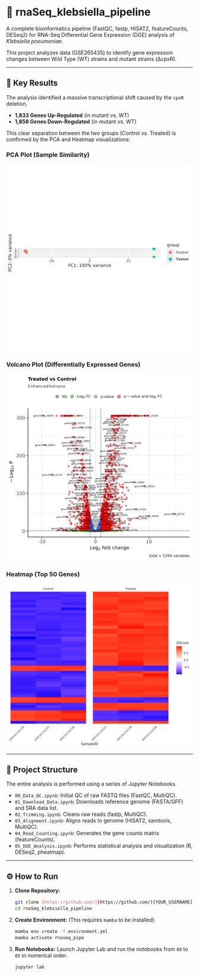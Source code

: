 # 🚀 rnaSeq_klebsiella_pipeline

A complete bioinformatics pipeline (FastQC, fastp, HISAT2, featureCounts, DESeq2) for RNA-Seq Differential Gene Expression (DGE) analysis of *Klebsiella pneumoniae*.

This project analyzes data (GSE265435) to identify gene expression changes between Wild Type (WT) strains and mutant strains (ΔcpxR).

---

## 🔬 Key Results

The analysis identified a massive transcriptional shift caused by the `cpxR` deletion.
* **1,833 Genes Up-Regulated** (in mutant vs. WT)
* **1,858 Genes Down-Regulated** (in mutant vs. WT)

This clear separation between the two groups (Control vs. Treated) is confirmed by the PCA and Heatmap visualizations:

### PCA Plot (Sample Similarity)
![PCA Plot of Samples](05_DGE_Results/PCA_plot_samples.png)

### Volcano Plot (Differentially Expressed Genes)
![Volcano Plot of Genes](05_DGE_Results/Volcano_plot_genes.png)

### Heatmap (Top 50 Genes)
![Heatmap of Top 50 Genes](05_DGE_Results/Heatmap_Top50_genes.png)

---

## 📁 Project Structure

The entire analysis is performed using a series of Jupyter Notebooks.

* `00_Data_QC.ipynb`: Initial QC of raw FASTQ files (FastQC, MultiQC).
* `01_Download_Data.ipynb`: Downloads reference genome (FASTA/GFF) and SRA data list.
* `02_Trimming.ipynb`: Cleans raw reads (fastp, MultiQC).
* `03_Alignment.ipynb`: Aligns reads to genome (HISAT2, samtools, MultiQC).
* `04_Read_Counting.ipynb`: Generates the gene counts matrix (featureCounts).
* `05_DGE_Analysis.ipynb`: Performs statistical analysis and visualization (R, DESeq2, pheatmap).

---

## ⚙️ How to Run

1.  **Clone Repository:**
    ```bash
    git clone [https://github.com/](https://github.com/)[YOUR_USERNAME]/rnaSeq_klebsiella_pipeline.git
    cd rnaSeq_klebsiella_pipeline
    ```

2.  **Create Environment:**
    (This requires `mamba` to be installed)
    ```bash
    mamba env create -f environment.yml
    mamba activate rnaseq_pipe
    ```

3.  **Run Notebooks:**
    Launch Jupyter Lab and run the notebooks from `00` to `05` in numerical order.
    ```bash
    jupyter lab
    ```